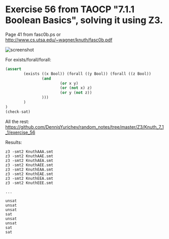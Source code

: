 # Exercise 56 from TAOCP "7.1.1 Boolean Basics", solving it using Z3.

Page 41 from fasc0b.ps or http://www.cs.utsa.edu/~wagner/knuth/fasc0b.pdf

![screenshot](https://raw.githubusercontent.com/DennisYurichev/random_notes/master/Z3/Knuth_7_1_1/exercise_56/fasc0b_page41.png)

For exists/forall/forall:

```python
(assert
        (exists ((x Bool)) (forall ((y Bool)) (forall ((z Bool))
                (and
                        (or x y)
                        (or (not x) z)
                        (or y (not z))
                )))
        )
)
(check-sat)
```

All the rest: https://github.com/DennisYurichev/random_notes/tree/master/Z3/Knuth_7_1_1/exercise_56

Results:

```
z3 -smt2 KnuthAAA.smt
z3 -smt2 KnuthAAE.smt
z3 -smt2 KnuthAEA.smt
z3 -smt2 KnuthAEE.smt
z3 -smt2 KnuthEAA.smt
z3 -smt2 KnuthEAE.smt
z3 -smt2 KnuthEEA.smt
z3 -smt2 KnuthEEE.smt

...

unsat
unsat
unsat
sat
unsat
unsat
sat
sat
```

